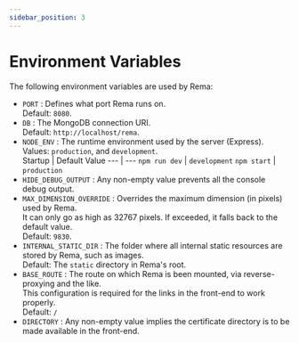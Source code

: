 ```yaml
---
sidebar_position: 3
---
```


# Environment Variables
The following environment variables are used by Rema:

- `PORT` : Defines what port Rema runs on.  
  Default: `8080`.
- `DB` : The MongoDB connection URI.  
  Default: `http://localhost/rema`.
- `NODE_ENV` : The runtime environment used by the server (Express).  
  Values: `production`, and `development`.  
  Startup       | Default Value
  ---           | ---
  `npm run dev` | `development`
  `npm start`   | `production`
- `HIDE_DEBUG_OUTPUT` : Any non-empty value prevents all
  the console debug output.
- `MAX_DIMENSION_OVERRIDE` : Overrides the maximum dimension (in pixels) used by Rema.  
  It can only go as high as 32767 pixels. If exceeded, it falls back to the default value.  
  Default: `9830`.
- `INTERNAL_STATIC_DIR` : The folder where all internal static resources are stored by
  Rema, such as images.  
  Default: The `static` directory in Rema's root.
- `BASE_ROUTE` : The route on which Rema is been mounted, via reverse-proxying and the like.  
  This configuration is required for the links in the front-end to work properly.  
  Default: `/`
- `DIRECTORY` : Any non-empty value implies the certificate directory is to be made available
  in the front-end.